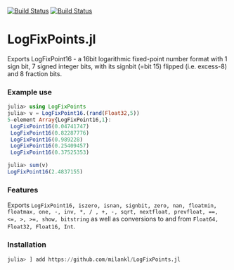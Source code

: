 [![Build Status](https://travis-ci.com/milankl/LogFixPoints.jl.svg?branch=master)](https://travis-ci.com/milankl/LogFixPoints.jl)
[![Build Status](https://ci.appveyor.com/api/projects/status/github/milankl/LogFixPoints.jl?svg=true)](https://ci.appveyor.com/project/milankl/LogFixPoints-jl)

# LogFixPoints.jl

Exports LogFixPoint16 - a 16bit logarithmic fixed-point number format with 1 sign bit, 7 signed integer bits, with its signbit (=bit 15) flipped (i.e. excess-8) and 8 fraction bits.

### Example use

```julia
julia> using LogFixPoints
julia> v = LogFixPoint16.(rand(Float32,5))
5-element Array{LogFixPoint16,1}:
 LogFixPoint16(0.04741747)
 LogFixPoint16(0.82287776)
 LogFixPoint16(0.989228)
 LogFixPoint16(0.25409457)
 LogFixPoint16(0.37525353)

julia> sum(v)
LogFixPoint16(2.4837155)
```

### Features

Exports `LogFixPoint16, iszero, isnan, signbit, zero, nan, floatmin, floatmax, one, -, inv, *, / , +, -, sqrt, nextfloat, prevfloat, ==, <=, >, >=, show, bitstring` as well as conversions to and from `Float64, Float32, Float16, Int`. 

### Installation

```julia
julia> ] add https://github.com/milankl/LogFixPoints.jl
```

